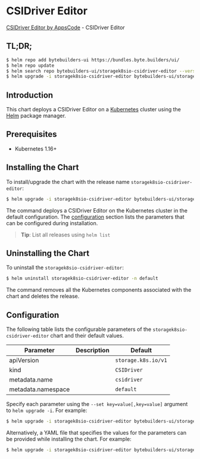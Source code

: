 # CSIDriver Editor

[CSIDriver Editor by AppsCode](https://byte.builders) - CSIDriver Editor

## TL;DR;

```bash
$ helm repo add bytebuilders-ui https://bundles.byte.builders/ui/
$ helm repo update
$ helm search repo bytebuilders-ui/storagek8sio-csidriver-editor --version=v0.4.17
$ helm upgrade -i storagek8sio-csidriver-editor bytebuilders-ui/storagek8sio-csidriver-editor -n default --create-namespace --version=v0.4.17
```

## Introduction

This chart deploys a CSIDriver Editor on a [Kubernetes](http://kubernetes.io) cluster using the [Helm](https://helm.sh) package manager.

## Prerequisites

- Kubernetes 1.16+

## Installing the Chart

To install/upgrade the chart with the release name `storagek8sio-csidriver-editor`:

```bash
$ helm upgrade -i storagek8sio-csidriver-editor bytebuilders-ui/storagek8sio-csidriver-editor -n default --create-namespace --version=v0.4.17
```

The command deploys a CSIDriver Editor on the Kubernetes cluster in the default configuration. The [configuration](#configuration) section lists the parameters that can be configured during installation.

> **Tip**: List all releases using `helm list`

## Uninstalling the Chart

To uninstall the `storagek8sio-csidriver-editor`:

```bash
$ helm uninstall storagek8sio-csidriver-editor -n default
```

The command removes all the Kubernetes components associated with the chart and deletes the release.

## Configuration

The following table lists the configurable parameters of the `storagek8sio-csidriver-editor` chart and their default values.

|     Parameter      | Description |            Default             |
|--------------------|-------------|--------------------------------|
| apiVersion         |             | <code>storage.k8s.io/v1</code> |
| kind               |             | <code>CSIDriver</code>         |
| metadata.name      |             | <code>csidriver</code>         |
| metadata.namespace |             | <code>default</code>           |


Specify each parameter using the `--set key=value[,key=value]` argument to `helm upgrade -i`. For example:

```bash
$ helm upgrade -i storagek8sio-csidriver-editor bytebuilders-ui/storagek8sio-csidriver-editor -n default --create-namespace --version=v0.4.17 --set apiVersion=storage.k8s.io/v1
```

Alternatively, a YAML file that specifies the values for the parameters can be provided while
installing the chart. For example:

```bash
$ helm upgrade -i storagek8sio-csidriver-editor bytebuilders-ui/storagek8sio-csidriver-editor -n default --create-namespace --version=v0.4.17 --values values.yaml
```
